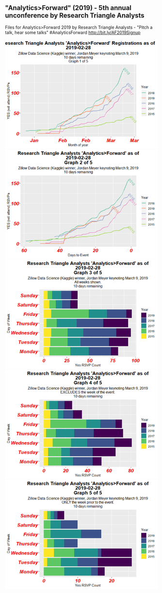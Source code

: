 "Analytics&gt;Forward" (2019) - 5th annual unconference by Research Triangle Analysts
-------------------------------------------------------------------------------------

Files for Analytics&gt;Forward 2019 by Research Triangle Analysts - "Pitch a talk, hear some talks" \#AnalyticsForward <http://bit.ly/AF2019Signup>

![](README_files/figure-markdown_github/af_2019-1.png)![](README_files/figure-markdown_github/af_2019-2.png)![](README_files/figure-markdown_github/af_2019-3.png)![](README_files/figure-markdown_github/af_2019-4.png)![](README_files/figure-markdown_github/af_2019-5.png)
